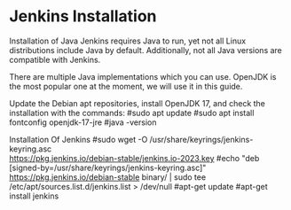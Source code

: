 # Jenkins Installation
Installation of Java
Jenkins requires Java to run, yet not all Linux distributions include Java by default. Additionally, not all Java versions are compatible with Jenkins.

There are multiple Java implementations which you can use. OpenJDK is the most popular one at the moment, we will use it in this guide.

Update the Debian apt repositories, install OpenJDK 17, and check the installation with the commands:
#sudo apt update
#sudo apt install fontconfig openjdk-17-jre
#java -version

Installation Of Jenkins
#sudo wget -O /usr/share/keyrings/jenkins-keyring.asc \
  https://pkg.jenkins.io/debian-stable/jenkins.io-2023.key
#echo "deb [signed-by=/usr/share/keyrings/jenkins-keyring.asc]" \
  https://pkg.jenkins.io/debian-stable binary/ | sudo tee \
  /etc/apt/sources.list.d/jenkins.list > /dev/null
#apt-get update
#apt-get install jenkins

